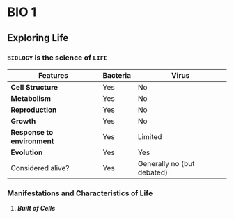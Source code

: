 # BIO 1

## Exploring Life

### `BIOLOGY` is the science of `LIFE`
| Features | Bacteria | Virus |
| --- | --- | --- |
| **Cell Structure** | Yes | No |
| **Metabolism** | Yes | No |
| **Reproduction** | Yes | No |
| **Growth** | Yes | No |
| **Response to environment** | Yes | Limited |
| **Evolution** | Yes | Yes |
| Considered alive? | Yes | Generally no (but debated) |

### Manifestations and Characteristics of Life

1. **_Built of Cells_**
